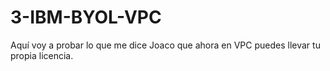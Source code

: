# 3-IBM-BYOL-VPC
Aquí voy a probar lo que me dice Joaco que ahora en VPC puedes llevar tu propia licencia.
